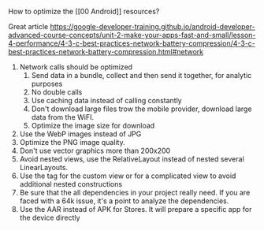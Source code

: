 How to optimize the [[00 Android]] resources?

Great article https://google-developer-training.github.io/android-developer-advanced-course-concepts/unit-2-make-your-apps-fast-and-small/lesson-4-performance/4-3-c-best-practices-network-battery-compression/4-3-c-best-practices-network-battery-compression.html#network

1. Network calls should be optimized
	1. Send data in a bundle, collect and then send it together, for analytic purposes
	2. No double calls
	3. Use caching data instead of calling constantly
	4. Don't download large files trow the mobile provider, download large data from the WiFI.
	5. Optimize the image size for download
2. Use the WebP images instead of JPG
3. Optimize the PNG image quality.
4. Don't use vector graphics more than 200x200
5. Avoid nested views, use the RelativeLayout instead of nested several LinearLayouts.
6. Use the <merge> tag for the custom view or for a complicated view to avoid additional nested constructions
7. Be sure that the all dependencies in your project really need. If you are faced with a 64k issue, it's a point to analyze the dependencies.
8. Use the AAR instead of APK for Stores. It will prepare a specific app for the device directly